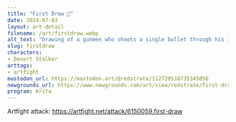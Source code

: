 ```yaml
---
title: "First Draw 🔫"
date: 2024-07-03
layout: art-detail
filename: /art/firstdraw.webp
alt_text: "Drawing of a gunmen who shoots a single bullet through his index finger. He is clad in a really cool bright red cape, and just the right amount of belts. He does not have a human face, but some kind of mechanoid face mask with some sick green goggles."
slug: firstdraw
characters:
- Desert Stalker
arttags:
- artfight
mastodon_url: https://mastodon.art/@redstrate/112720510735345856
newgrounds_url: https://www.newgrounds.com/art/view/redstrate/first-draw
program: Krita
---
```

Artfight attack: https://artfight.net/attack/6150059.first-draw
